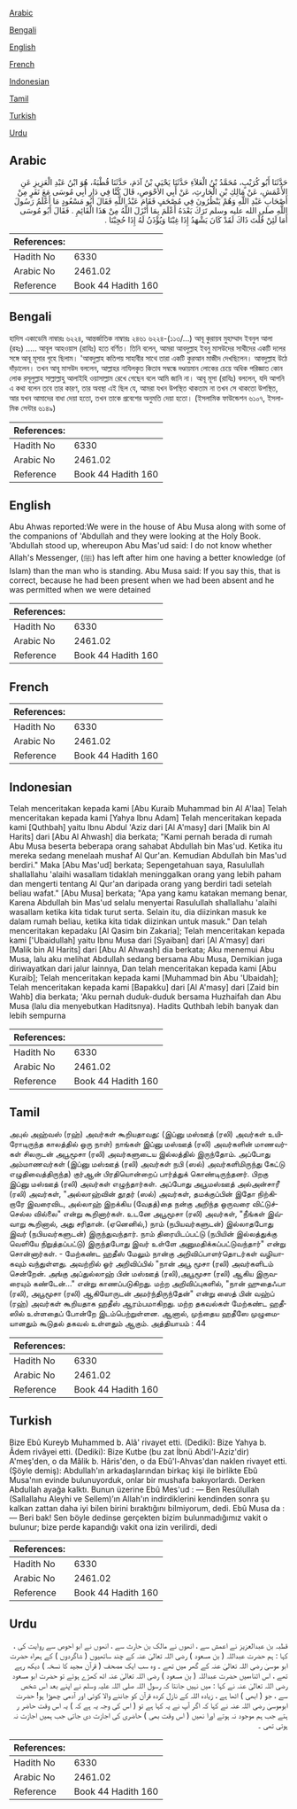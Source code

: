 [Arabic](#arabic)

[Bengali](#bengali)

[English](#english)

[French](#french)

[Indonesian](#indonesian)

[Tamil](#tamil)

[Turkish](#turkish)

[Urdu](#urdu)

## Arabic


<div dir="rtl" lang="ar" style={{fontSize:'larger',backgroundColor:'#f8f9fa',padding:20}}>
حَدَّثَنَا أَبُو كُرَيْبٍ، مُحَمَّدُ بْنُ الْعَلاَءِ حَدَّثَنَا يَحْيَى بْنُ آدَمَ، حَدَّثَنَا قُطْبَةُ، هُوَ ابْنُ عَبْدِ الْعَزِيزِ عَنِ الأَعْمَشِ، عَنْ مَالِكِ بْنِ الْحَارِثِ، عَنْ أَبِي الأَحْوَصِ، قَالَ كُنَّا فِي دَارِ أَبِي مُوسَى مَعَ نَفَرٍ مِنْ أَصْحَابِ عَبْدِ اللَّهِ وَهُمْ يَنْظُرُونَ فِي مُصْحَفٍ فَقَامَ عَبْدُ اللَّهِ فَقَالَ أَبُو مَسْعُودٍ مَا أَعْلَمُ رَسُولَ اللَّهِ صلى الله عليه وسلم تَرَكَ بَعْدَهُ أَعْلَمَ بِمَا أَنْزَلَ اللَّهُ مِنْ هَذَا الْقَائِمِ ‏.‏ فَقَالَ أَبُو مُوسَى أَمَا لَئِنْ قُلْتَ ذَاكَ لَقَدْ كَانَ يَشْهَدُ إِذَا غِبْنَا وَيُؤْذَنُ لَهُ إِذَا حُجِبْنَا ‏.‏
</div>
<div style={{backgroundColor:'#f8f9fa',padding:20, marginBottom: 10}}><table> <thead> <tr> <th>References:</th> <th></th> </tr> </thead> <tbody><tr><td>Hadith No</td><td>6330</td></tr><tr><td>Arabic No</td><td>2461.02</td></tr><tr><td>Reference</td><td>Book 44 Hadith 160</td></tr></tbody></table></div>

## Bengali


<div dir="ltr" lang="bn" style={{fontSize:'larger',backgroundColor:'#f8f9fa',padding:20}}>
হাদিস একাডেমি নাম্বারঃ ৬২২৪, আন্তর্জাতিক নাম্বারঃ ২৪৬১ ৬২২৪-(১১৩/...) আবূ কুরায়ব মুহাম্মাদ ইবনুল আলা (রহঃ) ..... আবূল আহওয়াস (রাযিঃ) হতে বর্ণিত। তিনি বলেন, আমরা আবদুল্লাহ ইবনু মাসউদের সাথীদের একটি দলের সঙ্গে আবূ মূসার গৃহে ছিলাম। 'আবদুল্লাহ কতিপয় সাহাবীর সাথে তারা একটি কুরআন মাজীদ দেখছিলেন। আবদুল্লাহ উঠে দাঁড়ালেন। তখন আবূ মাসউদ বললেন, আল্লাহর নাযিলকৃত কিতাব সম্বন্ধে দণ্ডায়মান লোকের চেয়ে অধিক পরিজ্ঞাত কোন লোক রসূলুল্লাহ সাল্লাল্লাহু আলাইহি ওয়াসাল্লাম রেখে গেছেন বলে আমি জানি না। আবূ মূসা (রাযিঃ) বললেন, যদি আপনি এ কথা বলেন তবে তার কারণ, তার অবস্থা এই ছিল যে, আমরা যখন উপস্থিত থাকতাম না তখন সে থাকতো উপস্থিত, আর যখন আমাদের বাধা দেয়া হতো, তখন তাকে প্রবেশের অনুমতি দেয়া হতো। (ইসলামিক ফাউন্ডেশন ৬১০৭, ইসলামিক সেন্টার ৬১৪৯)
</div>
<div style={{backgroundColor:'#f8f9fa',padding:20, marginBottom: 10}}><table> <thead> <tr> <th>References:</th> <th></th> </tr> </thead> <tbody><tr><td>Hadith No</td><td>6330</td></tr><tr><td>Arabic No</td><td>2461.02</td></tr><tr><td>Reference</td><td>Book 44 Hadith 160</td></tr></tbody></table></div>

## English


<div dir="ltr" lang="en" style={{fontSize:'larger',backgroundColor:'#f8f9fa',padding:20}}>
Abu Ahwas reported:We were in the house of Abu Musa along with some of the companions of 'Abdullah and they were looking at the Holy Book. 'Abdullah stood up, whereupon Abu Mas'ud said: I do not know whether Allah's Messenger, (ﷺ) has left after him one having a better knowledge (of Islam) than the man who is standing. Abu Musa said: If you say this, that is correct, because he had been present when we had been absent and he was permitted when we were detained
</div>
<div style={{backgroundColor:'#f8f9fa',padding:20, marginBottom: 10}}><table> <thead> <tr> <th>References:</th> <th></th> </tr> </thead> <tbody><tr><td>Hadith No</td><td>6330</td></tr><tr><td>Arabic No</td><td>2461.02</td></tr><tr><td>Reference</td><td>Book 44 Hadith 160</td></tr></tbody></table></div>

## French


<div dir="ltr" lang="fr" style={{fontSize:'larger',backgroundColor:'#f8f9fa',padding:20}}>

</div>
<div style={{backgroundColor:'#f8f9fa',padding:20, marginBottom: 10}}><table> <thead> <tr> <th>References:</th> <th></th> </tr> </thead> <tbody><tr><td>Hadith No</td><td>6330</td></tr><tr><td>Arabic No</td><td>2461.02</td></tr><tr><td>Reference</td><td>Book 44 Hadith 160</td></tr></tbody></table></div>

## Indonesian


<div dir="ltr" lang="id" style={{fontSize:'larger',backgroundColor:'#f8f9fa',padding:20}}>
Telah menceritakan kepada kami [Abu Kuraib Muhammad bin Al A'laa] Telah menceritakan kepada kami [Yahya Ibnu Adam] Telah menceritakan kepada kami [Quthbah] yaitu Ibnu Abdul 'Aziz dari [Al A'masy] dari [Malik bin Al Harits] dari [Abu Al Ahwash] dia berkata; "Kami pernah berada di rumah Abu Musa beserta beberapa orang sahabat Abdullah bin Mas'ud. Ketika itu mereka sedang menelaah mushaf Al Qur'an. Kemudian Abdullah bin Mas'ud berdiri." Maka [Abu Mas'ud] berkata; Sepengetahuan saya, Rasulullah shallallahu 'alaihi wasallam tidaklah meninggalkan orang yang lebih paham dan mengerti tentang Al Qur'an daripada orang yang berdiri tadi setelah beliau wafat." [Abu Musa] berkata; "Apa yang kamu katakan memang benar, Karena Abdullah bin Mas'ud selalu menyertai Rasulullah shallallahu 'alaihi wasallam ketika kita tidak turut serta. Selain itu, dia diizinkan masuk ke dalam rumah beliau, ketika kita tidak diizinkan untuk masuk." Dan telah menceritakan kepadaku [Al Qasim bin Zakaria]; Telah menceritakan kepada kami ['Ubaidullah] yaitu Ibnu Musa dari [Syaiban] dari [Al A'masy] dari [Malik bin Al Harits] dari [Abu Al Ahwash] dia berkata; Aku menemui Abu Musa, lalu aku melihat Abdullah sedang bersama Abu Musa, Demikian juga diriwayatkan dari jalur lainnya, Dan telah menceritakan kepada kami [Abu Kuraib]; Telah menceritakan kepada kami [Muhammad bin Abu 'Ubaidah]; Telah menceritakan kepada kami [Bapakku] dari [Al A'masy] dari [Zaid bin Wahb] dia berkata; 'Aku pernah duduk-duduk bersama Huzhaifah dan Abu Musa (lalu dia menyebutkan Haditsnya). Hadits Quthbah lebih banyak dan lebih sempurna
</div>
<div style={{backgroundColor:'#f8f9fa',padding:20, marginBottom: 10}}><table> <thead> <tr> <th>References:</th> <th></th> </tr> </thead> <tbody><tr><td>Hadith No</td><td>6330</td></tr><tr><td>Arabic No</td><td>2461.02</td></tr><tr><td>Reference</td><td>Book 44 Hadith 160</td></tr></tbody></table></div>

## Tamil


<div dir="ltr" lang="ta" style={{fontSize:'larger',backgroundColor:'#f8f9fa',padding:20}}>
அபுல் அஹ்வஸ் (ரஹ்) அவர்கள் கூறியதாவது: (இப்னு மஸ்ஊத் (ரலி) அவர்கள் உயிரோடிருந்த காலத்தில் ஒரு நாள்) நாங்கள் இப்னு மஸ்ஊத் (ரலி) அவர்களின் மாணவர்கள் சிலருடன் அபூமூசா (ரலி) அவர்களுடைய இல்லத்தில் இருந்தோம். அப்போது அம்மாணவர்கள் (இப்னு மஸ்ஊத் (ரலி) அவர்கள் நபி (ஸல்) அவர்களிமிருந்து கேட்டு எழுதிவைத்திருந்த) குர்ஆன் பிரதியொன்றைப் பார்த்துக் கொண்டிருந்தனர். பிறகு இப்னு மஸ்ஊத் (ரலி) அவர்கள் எழுந்தார்கள். அப்போது அபூமஸ்ஊத் அல்அன்சாரீ (ரலி) அவர்கள், "அல்லாஹ்வின் தூதர் (ஸல்) அவர்கள், தமக்குப்பின் இதோ நிற்கிறாரே இவரைவிட, அல்லாஹ் இறக்கிய (வேதத்)தை நன்கு அறிந்த ஒருவரை விட்டுச்செல்ல வில்லை" என்று கூறினார்கள். உடனே அபூமூசா (ரலி) அவர்கள், "நீங்கள் இவ்வாறு கூறினால், அது சரிதான். (ஏனெனில்,) நாம் (நபியவர்களுடன்) இல்லாதபோது இவர் (நபியவர்களுடன்) இருந்துவந்தார். நாம் திரையிடப்பட்டு (நபியின் இல்லத்துக்கு வெளியே நிறுத்தப்பட்டு) இருந்தபோது இவர் உள்ளே அனுமதிக்கப்பட்டுவந்தார்" என்று சொன்னார்கள். - மேற்கண்ட ஹதீஸ் மேலும் நான்கு அறிவிப்பாளர்தொடர்கள் வழியாகவும் வந்துள்ளது. அவற்றில் ஓர் அறிவிப்பில் "நான் அபூ மூசா (ரலி) அவர்களிடம் சென்றேன். அங்கு அப்துல்லாஹ் பின் மஸ்ஊத் (ரலி),அபூமூசா (ரலி) ஆகிய இருவரையும் கண்டேன்..." என்று காணப்படுகிறது. மற்ற அறிவிப்புகளில், "நான் ஹுதைஃபா (ரலி), அபூமூசா (ரலி) ஆகியோருடன் அமர்ந்திருந்தேன்" என்று ஸைத் பின் வஹ்ப் (ரஹ்) அவர்கள் கூறியதாக ஹதீஸ் ஆரம்பமாகிறது. மற்ற தகவல்கள் மேற்கண்ட ஹதீஸில் உள்ளதைப் போன்றே இடம்பெற்றுள்ளன. ஆனால், முந்தைய ஹதீஸே முழுமையானதும் கூடுதல் தகவல் உள்ளதும் ஆகும். அத்தியாயம் : 44
</div>
<div style={{backgroundColor:'#f8f9fa',padding:20, marginBottom: 10}}><table> <thead> <tr> <th>References:</th> <th></th> </tr> </thead> <tbody><tr><td>Hadith No</td><td>6330</td></tr><tr><td>Arabic No</td><td>2461.02</td></tr><tr><td>Reference</td><td>Book 44 Hadith 160</td></tr></tbody></table></div>

## Turkish


<div dir="ltr" lang="tr" style={{fontSize:'larger',backgroundColor:'#f8f9fa',padding:20}}>
Bize Ebû Kureyb Muhammed b. Alâ' rivayet etti. (Dediki): Bize Yahya b. Âdem rivâyei etti. (Dediki): Bize Kutbe (bu zat İbnü Abdi'l-Aziz'dir) A'meş'den, o da Mâlik b. Hâris'den, o da Ebû'l-Ahvas'dan naklen rivayet etti. (Şöyle demiş): Abdullah'ın arkadaşlarından birkaç kişi ile birlikte Ebû Musa'nın evinde bulunuyorduk, onlar bir mushafa bakıyorlardı. Derken Abdullah ayağa kalktı. Bunun üzerine Ebû Mes'ud : — Ben Resûlullah (Sallallahu Aleyhi ve Sellem)’ın Allah'ın indirdiklerini kendinden sonra şu kalkan zattan daha iyi bilen birini bıraktığını bilmiyorum, dedi. Ebû Musa da : — Beri bak! Sen böyle dedinse gerçekten bizim bulunmadığımız vakit o bulunur; bize perde kapandığı vakit ona izin verilirdi, dedi
</div>
<div style={{backgroundColor:'#f8f9fa',padding:20, marginBottom: 10}}><table> <thead> <tr> <th>References:</th> <th></th> </tr> </thead> <tbody><tr><td>Hadith No</td><td>6330</td></tr><tr><td>Arabic No</td><td>2461.02</td></tr><tr><td>Reference</td><td>Book 44 Hadith 160</td></tr></tbody></table></div>

## Urdu


<div dir="rtl" lang="ur" style={{fontSize:'larger',backgroundColor:'#f8f9fa',padding:20}}>
قطبہ بن عبدالعزیز نے اعمش سے ، انھوں نے مالک بن حارث سے ، انھوں نے ابو احوص سے روایت کی ، کہا : ہم حضرت عبداللہ ( بن مسعود ) رضی اللہ تعالیٰ عنہ کے چند ساتھیوں ( شاگردوں ) کے ہمراہ حضرت ابو موسیٰ رضی اللہ تعالیٰ عنہ کے گھر میں تھے ۔ وہ سب ایک مصحف ( قرآن مجید کا نسخہ ) دیکھ رہے تھے ، اس اثناءمیں حضرت عبداللہ ( بن مسعود ) رضی اللہ تعالیٰ عنہ اٹھ کھڑے ہوئے تو حضرت ابو مسعود رضی اللہ تعالیٰ عنہ نے کہا : میں نہیں جانتا کہ رسول اللہ صلی اللہ علیہ وسلم نے اپنے بعد اس شخص سے ، جو ( ابھی ) اٹھا ہے ، زیادہ اللہ کے نازل کردہ قرآن کو جاننے والا کوئی اور آدمی چھوڑا ہو! حضرت ابوموسیٰ رضی اللہ عنہ نے کہا کہ اگر آپ نے یہ کہا ہے تو ( اس کی وجہ یہ ہے کہ ) یہ اس وقت حاضر ر ہتے جب ہم موجود نہ ہوتے اورا نھیں ( اس وقت بھی ) حاضری کی اجازت دی جاتی جب ہمیں اجازت نہ ہوتی تھی ۔
</div>
<div style={{backgroundColor:'#f8f9fa',padding:20, marginBottom: 10}}><table> <thead> <tr> <th>References:</th> <th></th> </tr> </thead> <tbody><tr><td>Hadith No</td><td>6330</td></tr><tr><td>Arabic No</td><td>2461.02</td></tr><tr><td>Reference</td><td>Book 44 Hadith 160</td></tr></tbody></table></div>